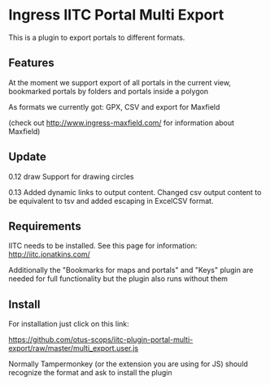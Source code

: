# Ingress IITC Portal Multi Export
This is a plugin to export portals to different formats.

## Features
At the moment we support export of all portals in the current view, bookmarked portals by folders and portals inside a polygon

As formats we currently got: GPX, CSV and export for Maxfield

(check out http://www.ingress-maxfield.com/ for information about Maxfield)

## Update
0.12 draw Support for drawing circles

0.13 Added dynamic links to output content. Changed csv output content to be equivalent to tsv and added escaping in ExcelCSV format.

## Requirements
IITC needs to be installed. See this page for information: http://iitc.jonatkins.com/

Additionally the "Bookmarks for maps and portals" and "Keys" plugin are needed for full functionality but the plugin also runs without them

## Install
For installation just click on this link:

https://github.com/otus-scops/iitc-plugin-portal-multi-export/raw/master/multi_export.user.js

Normally Tampermonkey (or the extension you are using for JS) should recognize the format and ask to install the plugin
